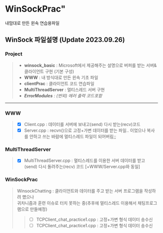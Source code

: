 # WinSockPrac"

내맘대로 만든 윈속 연습용파일 

## WinSock 파일설명 (Update 2023.09.26)

### Project
> - **winsock_basic** : Microsoft에서 제공해주는 설명으로 버퍼를 받는 서버&클라이언트 구현 (기본 구성)
> - **WWW** : 내 방식대로 만든 윈속 기초 파일
> - **clientPrac** : 클라이언트 코드 연습파일 
> - **MultiThreadServer** : 멀티스레드 서버 구현
> - _**ErrorModules** : (번외) 에러 출력 코드포함_



* * *

### WWW
> - [x] Client.cpp : 데이터를 서버에 보내고(send) 다시 받는(recv)코드
> - [x] Server.cpp : recvn()으로 고정+가변 데이터를 받는 파일.. 이었으나 복사를 안하고 쓰는 바람에 멀티스레드 파일이 되어버림;;


### MultiThreadServer
> - [x] MultiThreadServer.cpp : 멀티스레드를 이용한 서버 데이터를 받고(send) 다시 돌려주는(recv) 코드 [+WWW/Server.cpp와 동일]

### WinSockPrac 
> WinsockChatting : 클라이언트와 데이터를 주고 받는 서버 프로그램을 작성하려 헀으나 				
					귀차니즘과 훈련 이슈로 터치 못하는 중(추후에 멀티스레드 이용해서 채팅프로그램으로 만들예정)
> > - [ ] TCPClient_chat_practice1.cpp : 고정+가변 형식 데이터 송수신
> > - [ ] TCPClient_chat_practice1.cpp : 고정+가변 형식 데이터 송수신